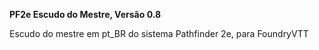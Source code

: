 <B>PF2e Escudo do Mestre, Versão 0.8</B> </p>
Escudo do mestre em pt_BR do sistema Pathfinder 2e, para FoundryVTT
